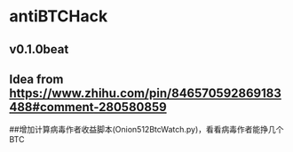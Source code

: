 # antiBTCHack
## v0.1.0beat
## Idea from https://www.zhihu.com/pin/846570592869183488#comment-280580859

##增加计算病毒作者收益脚本(Onion512BtcWatch.py)，看看病毒作者能挣几个BTC
